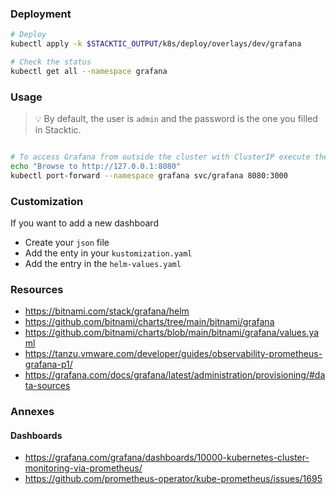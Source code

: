 ### Deployment

```bash
# Deploy
kubectl apply -k $STACKTIC_OUTPUT/k8s/deploy/overlays/dev/grafana

# Check the status
kubectl get all --namespace grafana
```

### Usage

>💡 By default, the user is `admin` and the password is the one you filled in Stacktic.

```bash

# To access Grafana from outside the cluster with ClusterIP execute the following commands:
echo "Browse to http://127.0.0.1:8080"
kubectl port-forward --namespace grafana svc/grafana 8080:3000


```

### Customization

If you want to add a new dashboard
* Create your `json` file
* Add the enty in your `kustomization.yaml`
* Add the entry in the `helm-values.yaml`

### Resources

* https://bitnami.com/stack/grafana/helm
* https://github.com/bitnami/charts/tree/main/bitnami/grafana
* https://github.com/bitnami/charts/blob/main/bitnami/grafana/values.yaml
* https://tanzu.vmware.com/developer/guides/observability-prometheus-grafana-p1/
* https://grafana.com/docs/grafana/latest/administration/provisioning/#data-sources

### Annexes

#### Dashboards
* https://grafana.com/grafana/dashboards/10000-kubernetes-cluster-monitoring-via-prometheus/
* https://github.com/prometheus-operator/kube-prometheus/issues/1695